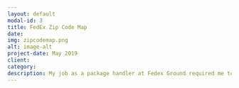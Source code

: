 ```yaml
---
layout: default
modal-id: 3
title: FedEx Zip Code Map
date: 
img: zipcodemap.png
alt: image-alt
project-date: May 2019
client: 
category: 
description: My job as a package handler at Fedex Ground required me to scan each package and sort it according to its destination trailer. It is fast paced, and can be made more efficient if scanning is eliminated. Over time, I familiarized myself with every trailer destination and the zip codes of the surrounding areas. As a result, I was able to correctly sort over 95% of the packages that came through entirely without a scanner. I was dedicated to helping others learn zipcodes as well, and I set out to find the best way to teach. Using photoshop, I created this map that shows a visual representation of the area's destinations and the zipcodes that went to that trailer.
---
```

